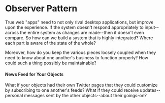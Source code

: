 # Observer Pattern

True web "apps" need to not only rival desktop applications, but improve upon the experience. If the system doesn't respond appropriately to input--across the entire system as changes are made--then it doesn't even compare. So how can we build a system that is highly integrated? Where each part is aware of the state of the whole?

Moreover, how do you keep the various pieces loosely coupled when they need to know about one another's business to function properly? How could such a thing possibly be maintainable? 

#### News Feed for Your Objects

What if your objects had their own Twitter pages that they could customize by subscribing to one another's feeds? What if they could receive updates--personal messages sent by the other objects--about their goings-on?

